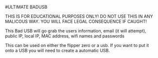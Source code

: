 #ULTIMATE BADUSB

THIS IS FOR EDUCATIONAL PURPOSES ONLY! DO NOT USE THIS IN ANY MALICOUS WAY. YOU WILL FACE LEGAL CONSEQUENCE IF CAUGHT!

This Bad USB will go grab the users information, email (it will attempt), public IP, local IP, MAC address, wifi names and passwords

This can be used on either the flipper zero or a usb. If you want to put it onto a USB you will need to create a automatic USB.

